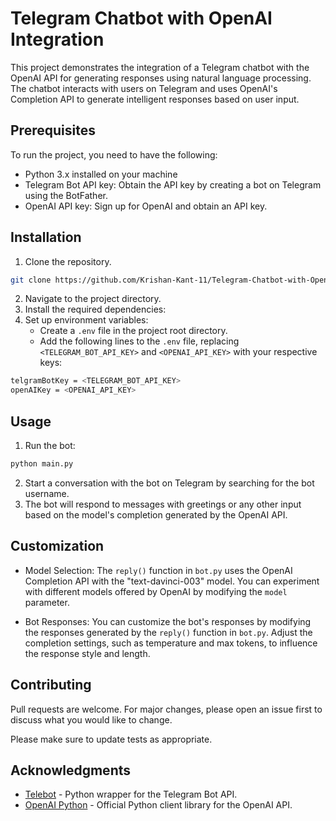 # Telegram Chatbot with OpenAI Integration

This project demonstrates the integration of a Telegram chatbot with the OpenAI API for generating responses using natural language processing. The chatbot interacts with users on Telegram and uses OpenAI's Completion API to generate intelligent responses based on user input.

## Prerequisites

To run the project, you need to have the following:

- Python 3.x installed on your machine
- Telegram Bot API key: Obtain the API key by creating a bot on Telegram using the BotFather.
- OpenAI API key: Sign up for OpenAI and obtain an API key.

## Installation

1. Clone the repository.
```bash
git clone https://github.com/Krishan-Kant-11/Telegram-Chatbot-with-OpenAI-Integration.git
```
2. Navigate to the project directory.
3. Install the required dependencies:
4. Set up environment variables:
   - Create a `.env` file in the project root directory.
   - Add the following lines to the `.env` file, replacing `<TELEGRAM_BOT_API_KEY>` and `<OPENAI_API_KEY>` with your respective keys:
```bash
telgramBotKey = <TELEGRAM_BOT_API_KEY>
openAIKey = <OPENAI_API_KEY>
```


## Usage

1. Run the bot:
```bash
python main.py
```
2. Start a conversation with the bot on Telegram by searching for the bot username.
3. The bot will respond to messages with greetings or any other input based on the model's completion generated by the OpenAI API.

## Customization

- Model Selection: The `reply()` function in `bot.py` uses the OpenAI Completion API with the "text-davinci-003" model. You can experiment with different models offered by OpenAI by modifying the `model` parameter.

- Bot Responses: You can customize the bot's responses by modifying the responses generated by the `reply()` function in `bot.py`. Adjust the completion settings, such as temperature and max tokens, to influence the response style and length.

## Contributing

Pull requests are welcome. For major changes, please open an issue first
to discuss what you would like to change.

Please make sure to update tests as appropriate.

## Acknowledgments

- [Telebot](https://github.com/eternnoir/pyTelegramBotAPI) - Python wrapper for the Telegram Bot API.
- [OpenAI Python](https://github.com/openai/openai-python) - Official Python client library for the OpenAI API.








